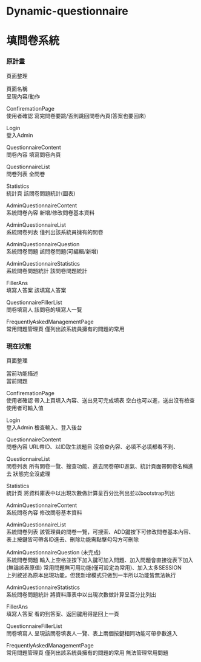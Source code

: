 # Dynamic-questionnaire
<h1>填問卷系統</h1>


<h3>原計畫</h3>

頁面整理    

頁面名稱<br/>呈現內容/動作	

ConfiremationPage<br/>
使用者確認	寫完問卷要跳/否則跳回問卷內頁(答案也要回來)	

Login<br/>
登入Admin		

QuestionnaireContent<br/>
問卷內容	填寫問卷內頁	

QuestionnaireList<br/>
問卷列表	全問卷	

Statistics<br/>
統計頁	該問卷問題統計(圖表)	

AdminQuestionnaireContent<br/>
系統問卷內容	新增/修改問卷基本資料	

AdminQuestionnaireList<br/>
系統問卷列表	僅列出該系統員擁有的問卷	

AdminQuestionnaireQuestion<br/>
系統問卷問題	該問卷問題(可編輯/新增)	

AdminQuestionnaireStatistics<br/>
系統問卷問題統計	該問卷問題統計	

FillerAns	<br/>
填寫人答案	該填寫人答案	

QuestionnaireFillerList<br/>
問卷填寫人	該問卷的填寫人一覽	

FrequentlyAskedManagementPage<br/>
常用問題管理頁	僅列出該系統員擁有的問題的常用	




<h3>現在狀態</h3>


頁面整理		

當前功能描述<br/>
當前問題

ConfiremationPage<br/>
使用者確認		帶入上頁填入內容、送出見可完成填表	空白也可以進，送出沒有檢查使用者可輸入值

Login<br/>
登入Admin		檢查輸入、登入後台	

QuestionnaireContent<br/>
問卷內容		URL帶ID、以ID取生該題目	沒檢查內容、必填不必填都看不到、

QuestionnaireList<br/>
問卷列表		所有問卷一覽、搜查功能、進去問卷帶ID進氣、統計頁面帶問卷名稱進去	狀態完全沒處理

Statistics<br/>
統計頁		將資料庫表中以出現次數做計算呈百分比列出並以bootstrap列出

AdminQuestionnaireContent<br/>
系統問卷內容		修改問卷基本資料	

AdminQuestionnaireList<br/>
系統問卷列表		該管理員的問卷一覽，可搜索、ADD鍵按下可修改問卷基本內容、表上按鍵皆可帶各ID進去、刪除功能需點擊勾勾方可刪除	

AdminQuestionnaireQuestion (未完成)   <br/>
系統問卷問題		輸入上空格並按下加入鍵可加入問題、加入問題會直接從表下加入(無論該表原值)	常用問題無可用功能(僅可設定為常用)、加入太多SESSION<br/>
上列敘述為原本出現功能，但我新增模式只做到一半所以功能皆無法執行

AdminQuestionnaireStatistics<br/>
系統問卷問題統計		將資料庫表中以出現次數做計算呈百分比列出	

FillerAns<br/>
填寫人答案		看的到答案、返回鍵用得是回上一頁	

QuestionnaireFillerList<br/>
問卷填寫人		呈現該問卷填表人一覽、表上兩個按鍵相同功能可帶參數進入	

FrequentlyAskedManagementPage<br/>
常用問題管理頁		僅列出該系統員擁有的問題的常用	無法管理常用問題






